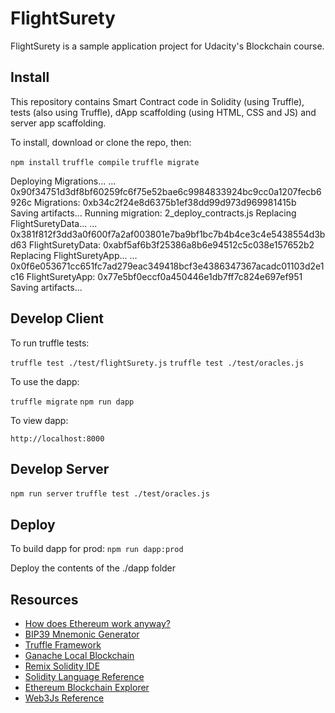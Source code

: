 # FlightSurety

FlightSurety is a sample application project for Udacity's Blockchain course.

## Install

This repository contains Smart Contract code in Solidity (using Truffle), tests (also using Truffle), dApp scaffolding (using HTML, CSS and JS) and server app scaffolding.

To install, download or clone the repo, then:

`npm install`
`truffle compile`
`truffle migrate`

  Deploying Migrations...
  ... 0x90f34751d3df8bf60259fc6f75e52bae6c9984833924bc9cc0a1207fecb6926c
  Migrations: 0xb34c2f24e8d6375b1ef38dd99d973d969981415b
Saving artifacts...
Running migration: 2_deploy_contracts.js
  Replacing FlightSuretyData...
  ... 0x381f812f3dd3a0f600f7a2af003801e7ba9bf1bc7b4b4ce3c4e5438554d3bd63
  FlightSuretyData: 0xabf5af6b3f25386a8b6e94512c5c038e157652b2
  Replacing FlightSuretyApp...
  ... 0x0f6e053671cc651fc7ad279eac349418bcf3e4386347367acadc01103d2e1c16
  FlightSuretyApp: 0x77e5bf0eccf0a450446e1db7ff7c824e697ef951
Saving artifacts...




## Develop Client

To run truffle tests:

`truffle test ./test/flightSurety.js`
`truffle test ./test/oracles.js`

To use the dapp:

`truffle migrate`
`npm run dapp`

To view dapp:

`http://localhost:8000`

## Develop Server

`npm run server`
`truffle test ./test/oracles.js`

## Deploy

To build dapp for prod:
`npm run dapp:prod`

Deploy the contents of the ./dapp folder


## Resources

* [How does Ethereum work anyway?](https://medium.com/@preethikasireddy/how-does-ethereum-work-anyway-22d1df506369)
* [BIP39 Mnemonic Generator](https://iancoleman.io/bip39/)
* [Truffle Framework](http://truffleframework.com/)
* [Ganache Local Blockchain](http://truffleframework.com/ganache/)
* [Remix Solidity IDE](https://remix.ethereum.org/)
* [Solidity Language Reference](http://solidity.readthedocs.io/en/v0.4.24/)
* [Ethereum Blockchain Explorer](https://etherscan.io/)
* [Web3Js Reference](https://github.com/ethereum/wiki/wiki/JavaScript-API)